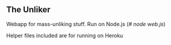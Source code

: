 ## The Unliker

Webapp for mass-unliking stuff.
Run on Node.js (*# node web.js*)

Helper files included are for running on Heroku